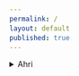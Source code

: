 ```yaml
---
permalink: /
layout: default
published: true
---
```

<details>
  <summary>Ahri</summary>
  	<img src="/Off_Meta_Builds/Ahri/240x240.png" width="240" height="240">
  	<img src="/Off_Meta_Builds/Ahri/Runes.png" width="120" height="240">
  	<br><img src="/Off_Meta_Builds/Ahri/Items.png" width="240" height="120">
</details>
